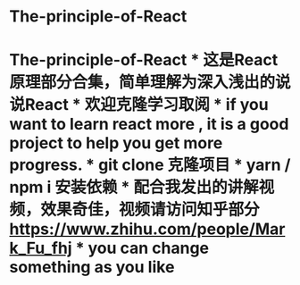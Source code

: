 # The-principle-of-React
# The-principle-of-React * 这是React原理部分合集，简单理解为深入浅出的说说React  * 欢迎克隆学习取阅  * if you want to learn react more , it is a good project to help you get more progress.  * git clone 克隆项目  * yarn / npm i 安装依赖  * 配合我发出的讲解视频，效果奇佳，视频请访问知乎部分 https://www.zhihu.com/people/Mark_Fu_fhj   * you can change something as you like 
